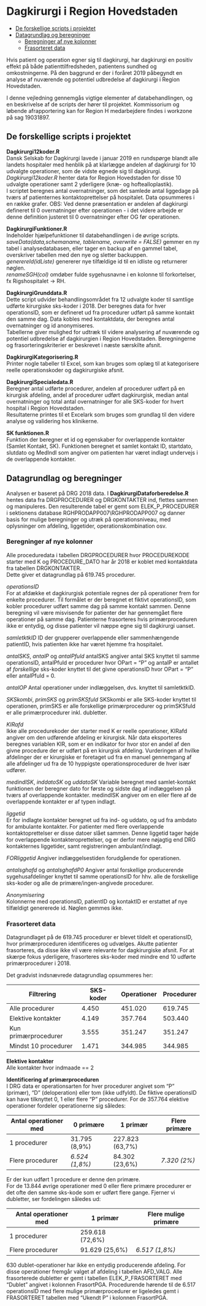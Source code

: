 Dagkirurgi i Region Hovedstaden
================

  - [De forskellige scripts i
    projektet](#de-forskellige-scripts-i-projektet)
  - [Datagrundlag og beregninger](#datagrundlag-og-beregninger)
      - [Beregninger af nye kolonner](#beregninger-af-nye-kolonner)
      - [Frasorteret data](#frasorteret-data)

Hvis patient og operation egner sig til dagkirurgi, har dagkirurgi en
positiv effekt på både patienttilfredsheden, patientens sundhed og
omkostningerne. På den baggrund er der i foråret 2019 påbegyndt en
analyse af nuværende og potentiel udbredelse af dagkirurgi i Region
Hovedstaden.

I denne vejledning gennemgås vigtige elementer af databehandlingen, og
en beskrivelse af de scripts der hører til projektet. Kommissorium og
løbende afrapportering kan for Region H medarbejdere findes i workzone
på sag 19031897.

## De forskellige scripts i projektet

**Dagkirurgi12koder.R**  
Dansk Selskab for Dagkirurgi lavede i januar 2019 en rundspørge blandt
alle landets hospitaler med henblik på at klarlægge andelen af
dagkirurgi for 10 udvalgte operationer, som de vidste egnede sig til
dagkirurgi. *Dagkirurgi12koder.R* henter data for Region Hovedstaden for
disse 10 udvalgte operationer samt 2 yderligere (knæ- og
hoftealloplastik).  
I scriptet beregnes antal overnatninger, som det samlede antal liggedage
på tværs af patienternes kontaktoprettelser på hospitalet. Data
opsummeres i en række grafer. OBS: Ved denne præsentation er andelen af
dagkirurgi defineret til 0 overnatninger efter operationen - i det
videre arbejde er denne definition justeret til 0 overnatninger efter OG
før operationen.

**DagkirurgiFunktioner.R**  
Indeholder hjælpefunktioner til databehandlingen i de øvrige scripts.  
*saveData(data,schemaname, tablename, overwrite = FALSE)* gemmer en ny
tabel i analysedatabasen, eller tager en backup af en gammel tabel,
overskriver tabellen med den nye og sletter backuppen.  
*generereId(idListe)* genererer nye tilfældige id til en idliste og
returnerer nøglen.  
*renameSGH(col)* omdøber fulde sygehusnavne i en kolonne til
forkortelser, fx Rigshospitalet -\> RH.

**DagkirurgiGrunddata.R**  
Dette script udvider behandlingsområdet fra 12 udvalgte koder til
samtlige udførte kirurgiske sks-koder i 2018. Der beregnes data for hver
operationsID, som er defineret ud fra procedurer udført på samme kontakt
den samme dag. Data kobles med kontaktdata, der beregnes antal
overnatninger og id anonymiseres.  
Tabellerne giver mulighed for udtræk til videre analysering af nuværende
og potentiel udbredelse af dagkirurgien i Region Hovedstaden.
Beregningerne og frasorteringskriterier er beskrevet i næste særskilte
afsnit.

**DagkirurgiKategorisering.R**  
Printer nogle tabeller til Excel, som kan bruges som oplæg til at
kategorisere reelle operationskoder og dagkirurgiske afsnit.

**DagkirurgiSpecialedata.R**  
Beregner antal udførte procedurer, andelen af procedurer udført på en
kirurgisk afdeling, andel af procedurer udført dagkirurgisk, median
antal overnatninger og total antal overnatninger for alle SKS-koder for
hvert hospital i Region Hovedstaden.  
Resultaterne printes til et Excelark som bruges som grundlag til den
videre analyse og validering hos klinikerne.

**SK funktionen.R**  
Funktion der beregner et id og egenskaber for overlappende kontakter
(Samlet Kontakt, SK). Funktionen beregnet et samlet kontakt ID,
startdato, slutdato og MedIndl som angiver om patienten har været
indlagt undervejs i de overlappende kontakter.

## Datagrundlag og beregninger

Analysen er baseret på DRG 2018 data. I **DagkirurgiDataforberedelse.R**
hentes data fra DRGPROCEDURER og DRGKONTAKTER ind, flettes sammen og
manipuleres. Den resulterende tabel er gemt som ELEK\_P\_PROCEDURER i
sektionens database RGHPRODAPP007\\RGHPRODAPP007 og danner basis for
mulige beregninger og utræk på operationsniveau, med oplysninger om
afdeling, liggetider, operationskombination osv.

### Beregninger af nye kolonner

Alle proceduredata i tabellen DRGPROCEDURER hvor PROCEDUREKODE starter
med K og PROCEDURE\_DATO har år 2018 er koblet med kontaktdata fra
tabellen DRGKONTAKTER.  
Dette giver et datagrundlag på 619.745 procedurer.

*operationsID*  
For at afdække et dagkirurgisk potentiale regnes der på operationer frem
for enkelte procedurer. Til formålet er der beregnet et fiktivt
operationsID, som kobler procedurer udført samme dag på samme kontakt
sammen. Denne beregning vil være misvisende for patienter der har
gennemgået flere operationer på samme dag. Patienterne frasorteres hvis
primærproceduren ikke er entydig, og disse patienter vil næppe egne sig
til dagkirurgi uanset.

*samletktkID* ID der grupperer overlappende eller sammenhængende
patientID, hvis patienten ikke har været hjemme fra hospitalet.

*antalSKS*, *antalP* og *antalPfuld* antalSKS angiver antal SKS knyttet
til samme operationsID, antalPfuld er procedurer hvor OPart = “P” og
antalP er antallet af *forskellige* sks-koder knyttet til det givne
operationsID hvor OPart = “P” eller antalPfuld = 0.

*antalOP* Antal operationer under indlæggelsen, dvs. knyttet til
samletktkID.

*SKSkombi*, *primSKS* og *primSKSfuld* SKSkombi er alle SKS-koder
knyttet til operationen, primSKS er alle forskellige primærprocedurer og
primSKSfuld er alle primærprocedurer inkl. dubletter.

*KIRafd*  
Ikke alle procedurekoder der starter med K er reelle operationer, KIRafd
angiver om den udførende afdeling er kirurgisk. Når data eksporteres
beregnes variablen KIR, som er en indikator for hvor stor en andel af
den givne procedure der er udført på en kirurgisk afdeling. Vurderingen
af hvilke afdelinger der er kirurgiske er foretaget ud fra en manuel
gennemgang af alle afdelinger ud fra de 10 hyppigste
operationsprocedurer de hver især udfører.

*medindlSK*, *inddatoSK* og *uddatoSK* Variable beregnet med
samlet-kontakt funktionen der beregner dato for første og sidste dag af
indlæggelsen på tværs af overlappende kontakter. medindlSK angiver om en
eller flere af de overlappende kontakter er af typen indlagt.

*liggetid*  
Er for indlagte kontakter beregnet ud fra ind- og uddato, og ud fra
ambdato for ambulante kontakter. For patienter med flere overlappende
kontaktoprettelser er disse datoer slået sammen. Denne liggetid tager
højde for overlappende kontakteroprettelser, og er derfor mere nøjagtig
end DRG kontakternes liggetider, samt registreringen ambulant/indlagt.

*FORliggetid* Angiver indlæggelsestiden forudgående for operationen.

*antalsghafd* og *antalsghafdP0* Angiver antal forskellige producerende
sygehusafdelinger knyttet til samme operationsID for hhv. alle de
forskellige sks-koder og alle de primære/ingen-angivede procedurer.

*Anonymisering*  
Kolonnerne med operationsID, patientID og kontaktID er erstattet af nye
tilfældigt genererede id. Nøglen gemmes ikke.

### Frasorteret data

Datagrundlaget på de 619.745 procedurer er blevet tildelt et
operationsID, hvor primærproceduren identificeres og udvælges. Akutte
patienter frasorteres, da disse ikke vil være relevante for
dagkirurgiske afsnit. For at skærpe fokus yderligere, frasorteres
sks-koder med mindre end 10 udførte primærprocedurer i 2018.

Det gradvist indsnævrede datagrundlag opsummeres her:

| Filtrering           | SKS-koder | Operationer | Procedurer |
| -------------------- | --------- | ----------- | ---------- |
| Alle procedurer      | 4.450     | 451.020     | 619.745    |
| Elektive kontakter   | 4.149     | 357.764     | 503.440    |
| Kun primærprocedurer | 3.555     | 351.247     | 351.247    |
| Mindst 10 procedurer | 1.471     | 344.985     | 344.985    |

**Elektive kontakter**  
Alle kontakter hvor indmaade == 2

**Identificering af primærproceduren**  
I DRG data er operationsarten for hver procedurer angivet som “P”
(primær), “D” (deloperation) eller tom (ikke udfyldt). De fiktive
operationsID kan have tilknyttet 0, 1 eller flere “P” procedurer. For de
357.764 elektive operationer fordeler operationerne sig
således:

| Antal operationer med | 0 primære      | 1 primær        | Flere primære |
| --------------------- | -------------- | --------------- | ------------- |
| 1 procedurer          | 31.795 (8,9%)  | 227.823 (63,7%) |               |
| Flere procedurer      | *6.524 (1,8%)* | 84.302 (23,6%)  | *7.320 (2%)*  |

Er der kun udført 1 procedure er denne den primære.  
For de 13.844 øvrige operationer med 0 eller flere primære procedurer er
det ofte den samme sks-kode som er udført flere gange. Fjerner vi
dubletter, ser fordelingen således ud:

| Antal operationer med | 1 primær        | Flere mulige primære |
| --------------------- | --------------- | -------------------- |
| 1 procedurer          | 259.618 (72,6%) |                      |
| Flere procedurer      | 91.629 (25,6%)  | *6.517 (1,8%)*       |

630 dublet-operationer har ikke en entydig producerende afdeling. For
disse operationer fremgår valget af afdeling i tabellen AFD\_VALG. Alle
frasorterede dubletter er gemt i tabellen ELEK\_P\_FRASORTERET med
“Dublet” angivet i kolonnen FrasortPGA. Procedurende hørende til de
6.517 operationsID med flere mulige primærprocedurer er ligeledes gemt i
FRASORTERET tabellen med “Ukendt P” i kolonnen FrasortPGA.
